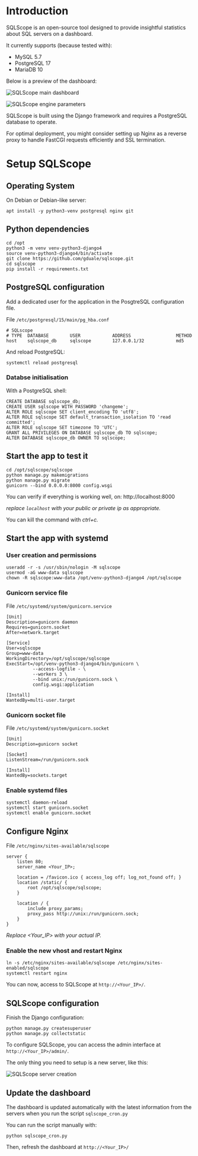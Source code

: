 # Introduction

SQLScope is an open-source tool designed to provide insightful statistics about SQL servers on a dashboard.

It currently supports (because tested with):

 - MySQL 5.7
 - PostgreSQL 17
 - MariaDB 10

Below is a preview of the dashboard:

![SQLScope main dashboard](screenshot.png "SQLScope main dashboard")

![SQLScope engine parameters](screenshot2.png "SQLScope engine parameters")

SQLScope is built using the Django framework and requires a PostgreSQL database to operate.

For optimal deployment, you might consider setting up Nginx as a reverse proxy to handle FastCGI requests efficiently and SSL termination.

# Setup SQLScope
## Operating System

On Debian or Debian-like server:
```
apt install -y python3-venv postgresql nginx git
```

## Python dependencies

```
cd /opt
python3 -m venv venv-python3-django4
source venv-python3-django4/bin/activate
git clone https://github.com/gduale/sqlscope.git
cd sqlscope
pip install -r requirements.txt
```

## PostgreSQL configuration

Add a dedicated user for the application in the PosgtreSQL configuration file.

File `/etc/postgresql/15/main/pg_hba.conf`
```
# SQLscope
# TYPE  DATABASE        USER            ADDRESS                 METHOD
host    sqlscope_db     sqlscope        127.0.0.1/32            md5
```

And reload PostgreSQL:
```
systemctl reload postgresql
```

### Databse initialisation

With a PostgreSQL shell:
```
CREATE DATABASE sqlscope_db;
CREATE USER sqlscope WITH PASSWORD 'changeme';
ALTER ROLE sqlscope SET client_encoding TO 'utf8';
ALTER ROLE sqlscope SET default_transaction_isolation TO 'read committed';
ALTER ROLE sqlscope SET timezone TO 'UTC';
GRANT ALL PRIVILEGES ON DATABASE sqlscope_db TO sqlscope;
ALTER DATABASE sqlscope_db OWNER TO sqlscope;
```


## Start the app to test it
```
cd /opt/sqlscope/sqlscope
python manage.py makemigrations
python manage.py migrate
gunicorn --bind 0.0.0.0:8000 config.wsgi
```

You can verify if everything is working well, on: http://localhost:8000

*replace `localhost` with your public or private ip as appropriate.*

You can kill the command with *ctrl+c.*


## Start the app with systemd

### User creation and permissions
```
useradd -r -s /usr/sbin/nologin -M sqlscope
usermod -aG www-data sqlscope
chown -R sqlscope:www-data /opt/venv-python3-django4 /opt/sqlscope
```

### Gunicorn service file
File `/etc/systemd/system/gunicorn.service`
```
[Unit]
Description=gunicorn daemon
Requires=gunicorn.socket
After=network.target

[Service]
User=sqlscope
Group=www-data
WorkingDirectory=/opt/sqlscope/sqlscope
ExecStart=/opt/venv-python3-django4/bin/gunicorn \
          --access-logfile - \
          --workers 3 \
          --bind unix:/run/gunicorn.sock \
          config.wsgi:application

[Install]
WantedBy=multi-user.target
```

### Gunicorn socket file
File `/etc/systemd/system/gunicorn.socket`
```
[Unit]
Description=gunicorn socket

[Socket]
ListenStream=/run/gunicorn.sock

[Install]
WantedBy=sockets.target
```

### Enable systemd files
```
systemctl daemon-reload
systemctl start gunicorn.socket
systemctl enable gunicorn.socket
```

## Configure Nginx

File `/etc/nginx/sites-available/sqlscope`
```
server {
    listen 80;
    server_name <Your_IP>;

    location = /favicon.ico { access_log off; log_not_found off; }
    location /static/ {
        root /opt/sqlscope/sqlscope;
    }

    location / {
        include proxy_params;
        proxy_pass http://unix:/run/gunicorn.sock;
    }
}
```

*Replace <Your_IP> with your actual IP.*

### Enable the new vhost and restart Nginx
```
ln -s /etc/nginx/sites-available/sqlscope /etc/nginx/sites-enabled/sqlscope
systemctl restart nginx
```

You can now, access to SQLScope at `http://<Your_IP>/`.

## SQLScope configuration

Finish the Django configuration:
```
python manage.py createsuperuser
python manage.py collectstatic
```

To configure SQLScope, you can access the admin interface at `http://<Your_IP>/admin/`.

The only thing you need to setup is a new server, like this:

![SQLScope server creation](screenshot3.png "SQLScope server creation")

## Update the dashboard

The dashboard is updated automatically with the latest information from the servers when you run the script `sqlscope_cron.py`

You can run the script manually with:
```
python sqlscope_cron.py
```

Then, refresh the dashboard at `http://<Your_IP>/`
